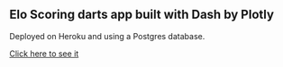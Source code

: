 
## Elo Scoring darts app built with Dash by Plotly


Deployed on Heroku and using a Postgres database.

[Click here to see it](https://dart-tally-awesome.herokuapp.com/)

